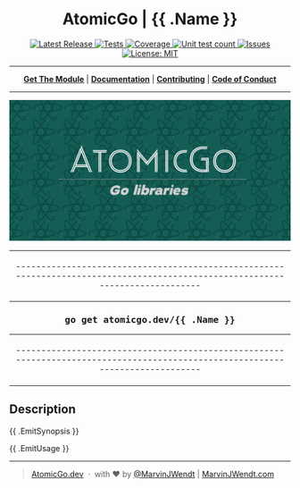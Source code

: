 <h1 align="center">AtomicGo | {{ .Name }}</h1>

<p align="center">

<a href="https://github.com/atomicgo/{{ .Name }}/releases">
<img src="https://img.shields.io/github/v/release/atomicgo/{{ .Name }}?style=flat-square" alt="Latest Release">
</a>

<a href="https://codecov.io/gh/atomicgo/{{ .Name }}" target="_blank">
<img src="https://img.shields.io/github/workflow/status/atomicgo/{{ .Name }}/Go?label=tests&style=flat-square" alt="Tests">
</a>

<a href="https://codecov.io/gh/atomicgo/{{ .Name }}" target="_blank">
<img src="https://img.shields.io/codecov/c/gh/atomicgo/{{ .Name }}?color=magenta&logo=codecov&style=flat-square" alt="Coverage">
</a>

<a href="https://codecov.io/gh/atomicgo/{{ .Name }}">
<!-- unittestcount:start --><img src="https://img.shields.io/badge/Unit_Tests-0-magenta?style=flat-square" alt="Unit test count"><!-- unittestcount:end -->
</a>

<a href="https://github.com/atomicgo/{{ .Name }}/issues">
<img src="https://img.shields.io/github/issues/atomicgo/{{ .Name }}.svg?style=flat-square" alt="Issues">
</a>

<a href="https://opensource.org/licenses/MIT" target="_blank">
<img src="https://img.shields.io/badge/License-MIT-yellow.svg?style=flat-square" alt="License: MIT">
</a>

</p>

---

<p align="center">
<strong><a href="#install">Get The Module</a></strong>
|
<strong><a href="https://pkg.go.dev/atomicgo.dev/{{ .Name }}#section-documentation" target="_blank">Documentation</a></strong>
|
<strong><a href="https://github.com/atomicgo/atomicgo/blob/main/CONTRIBUTING.md" target="_blank">Contributing</a></strong>
|
<strong><a href="https://github.com/atomicgo/atomicgo/blob/main/CODE_OF_CONDUCT.md" target="_blank">Code of Conduct</a></strong>
</p>

---

<p align="center">
  <img src="https://raw.githubusercontent.com/atomicgo/atomicgo/main/assets/header.png" alt="AtomicGo">
</p>

<p align="center">
<table>
<tbody>
<td align="center">
<img width="2000" height="0"><br>
  ------------------------------------------------------------------------------------------------------------------------------
<img width="2000" height="0">
</td>
</tbody>
</table>
</p>
<h3  align="center"><pre>go get atomicgo.dev/{{ .Name }}</pre></h3>
<p align="center">
<table>
<tbody>
<td align="center">
<img width="2000" height="0"><br>
   ------------------------------------------------------------------------------------------------------------------------------
<img width="2000" height="0">
</td>
</tbody>
</table>
</p>

## Description

{{ .EmitSynopsis }}


{{ .EmitUsage }}

---

> [AtomicGo.dev](https://atomicgo.dev) &nbsp;&middot;&nbsp;
> with ❤️ by [@MarvinJWendt](https://github.com/MarvinJWendt) |
> [MarvinJWendt.com](https://marvinjwendt.com)
